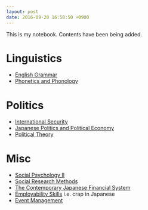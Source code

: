 ```yaml
---
layout: post
date: 2016-09-20 16:58:50 +0900
---
```

This is my notebook. Contents have been being added.

# Linguistics
* [English Grammar](articles/linguistics/english)
* [Phonetics and Phonology](articles/linguistics/phonetics_and_phonology)

# Politics

* [International Security](articles/politics/international)
* [Japanese Politics and Political Economy](articles/politics/japan)
* [Political Theory](articles/politics/theory)

# Misc

* [Social Psychology Ⅱ](articles/psychology/social_psychology)
* [Social Research Methods](articles/social_research_methods)
* [The Contemporary Japanese Financial System](articles/the_contemporary_japanese_financial_system)
* [Employability Skills](articles/employability_skills) i.e. crap in Japanese
* [Event Management](articles/event_management)
